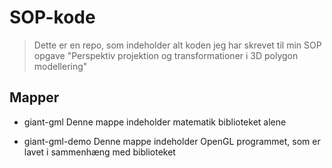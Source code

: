 # SOP-kode

> Dette er en repo, som indeholder alt koden jeg har skrevet til min SOP opgave "Perspektiv projektion og transformationer i 3D polygon modellering"

## Mapper
- giant-gml
Denne mappe indeholder matematik biblioteket alene

- giant-gml-demo
Denne mappe indeholder OpenGL programmet, som er lavet i sammenhæng med biblioteket
